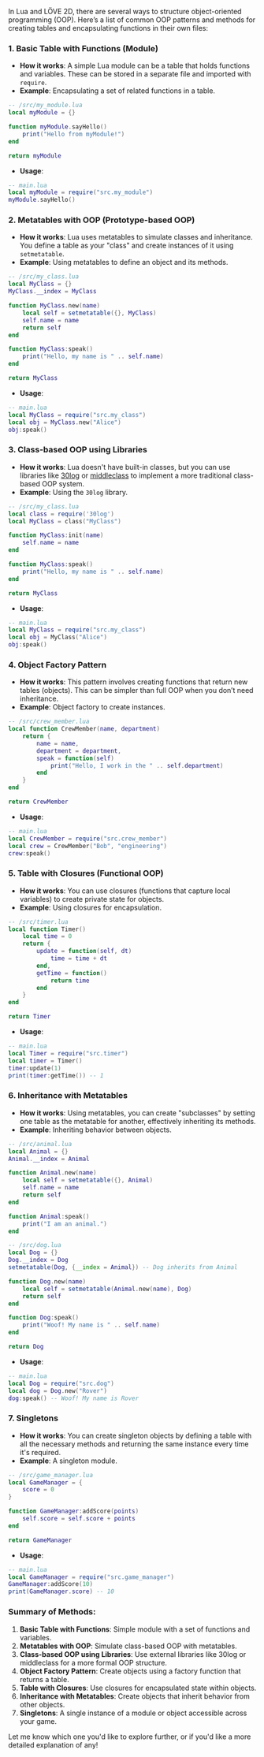 In Lua and LÖVE 2D, there are several ways to structure object-oriented programming (OOP). Here’s a list of common OOP patterns and methods for creating tables and encapsulating functions in their own files:

### 1. **Basic Table with Functions (Module)**
   - **How it works**: A simple Lua module can be a table that holds functions and variables. These can be stored in a separate file and imported with `require`.
   - **Example**: Encapsulating a set of related functions in a table.

```lua
-- /src/my_module.lua
local myModule = {}

function myModule.sayHello()
    print("Hello from myModule!")
end

return myModule
```

   - **Usage**:
```lua
-- main.lua
local myModule = require("src.my_module")
myModule.sayHello()
```

### 2. **Metatables with OOP (Prototype-based OOP)**
   - **How it works**: Lua uses metatables to simulate classes and inheritance. You define a table as your "class" and create instances of it using `setmetatable`.
   - **Example**: Using metatables to define an object and its methods.

```lua
-- /src/my_class.lua
local MyClass = {}
MyClass.__index = MyClass

function MyClass.new(name)
    local self = setmetatable({}, MyClass)
    self.name = name
    return self
end

function MyClass:speak()
    print("Hello, my name is " .. self.name)
end

return MyClass
```

   - **Usage**:
```lua
-- main.lua
local MyClass = require("src.my_class")
local obj = MyClass.new("Alice")
obj:speak()
```

### 3. **Class-based OOP using Libraries**
   - **How it works**: Lua doesn't have built-in classes, but you can use libraries like [30log](https://github.com/Yonaba/30log) or [middleclass](https://github.com/kikito/middleclass) to implement a more traditional class-based OOP system.
   - **Example**: Using the `30log` library.

```lua
-- /src/my_class.lua
local class = require('30log')
local MyClass = class("MyClass")

function MyClass:init(name)
    self.name = name
end

function MyClass:speak()
    print("Hello, my name is " .. self.name)
end

return MyClass
```

   - **Usage**:
```lua
-- main.lua
local MyClass = require("src.my_class")
local obj = MyClass("Alice")
obj:speak()
```

### 4. **Object Factory Pattern**
   - **How it works**: This pattern involves creating functions that return new tables (objects). This can be simpler than full OOP when you don’t need inheritance.
   - **Example**: Object factory to create instances.

```lua
-- /src/crew_member.lua
local function CrewMember(name, department)
    return {
        name = name,
        department = department,
        speak = function(self)
            print("Hello, I work in the " .. self.department)
        end
    }
end

return CrewMember
```

   - **Usage**:
```lua
-- main.lua
local CrewMember = require("src.crew_member")
local crew = CrewMember("Bob", "engineering")
crew:speak()
```

### 5. **Table with Closures (Functional OOP)**
   - **How it works**: You can use closures (functions that capture local variables) to create private state for objects.
   - **Example**: Using closures for encapsulation.

```lua
-- /src/timer.lua
local function Timer()
    local time = 0
    return {
        update = function(self, dt)
            time = time + dt
        end,
        getTime = function()
            return time
        end
    }
end

return Timer
```

   - **Usage**:
```lua
-- main.lua
local Timer = require("src.timer")
local timer = Timer()
timer:update(1)
print(timer:getTime()) -- 1
```

### 6. **Inheritance with Metatables**
   - **How it works**: Using metatables, you can create "subclasses" by setting one table as the metatable for another, effectively inheriting its methods.
   - **Example**: Inheriting behavior between objects.

```lua
-- /src/animal.lua
local Animal = {}
Animal.__index = Animal

function Animal.new(name)
    local self = setmetatable({}, Animal)
    self.name = name
    return self
end

function Animal:speak()
    print("I am an animal.")
end

-- /src/dog.lua
local Dog = {}
Dog.__index = Dog
setmetatable(Dog, {__index = Animal}) -- Dog inherits from Animal

function Dog.new(name)
    local self = setmetatable(Animal.new(name), Dog)
    return self
end

function Dog:speak()
    print("Woof! My name is " .. self.name)
end

return Dog
```

   - **Usage**:
```lua
-- main.lua
local Dog = require("src.dog")
local dog = Dog.new("Rover")
dog:speak() -- Woof! My name is Rover
```

### 7. **Singletons**
   - **How it works**: You can create singleton objects by defining a table with all the necessary methods and returning the same instance every time it's required.
   - **Example**: A singleton module.

```lua
-- /src/game_manager.lua
local GameManager = {
    score = 0
}

function GameManager:addScore(points)
    self.score = self.score + points
end

return GameManager
```

   - **Usage**:
```lua
-- main.lua
local GameManager = require("src.game_manager")
GameManager:addScore(10)
print(GameManager.score) -- 10
```

### Summary of Methods:
1. **Basic Table with Functions**: Simple module with a set of functions and variables.
2. **Metatables with OOP**: Simulate class-based OOP with metatables.
3. **Class-based OOP using Libraries**: Use external libraries like 30log or middleclass for a more formal OOP structure.
4. **Object Factory Pattern**: Create objects using a factory function that returns a table.
5. **Table with Closures**: Use closures for encapsulated state within objects.
6. **Inheritance with Metatables**: Create objects that inherit behavior from other objects.
7. **Singletons**: A single instance of a module or object accessible across your game.

Let me know which one you'd like to explore further, or if you'd like a more detailed explanation of any!
